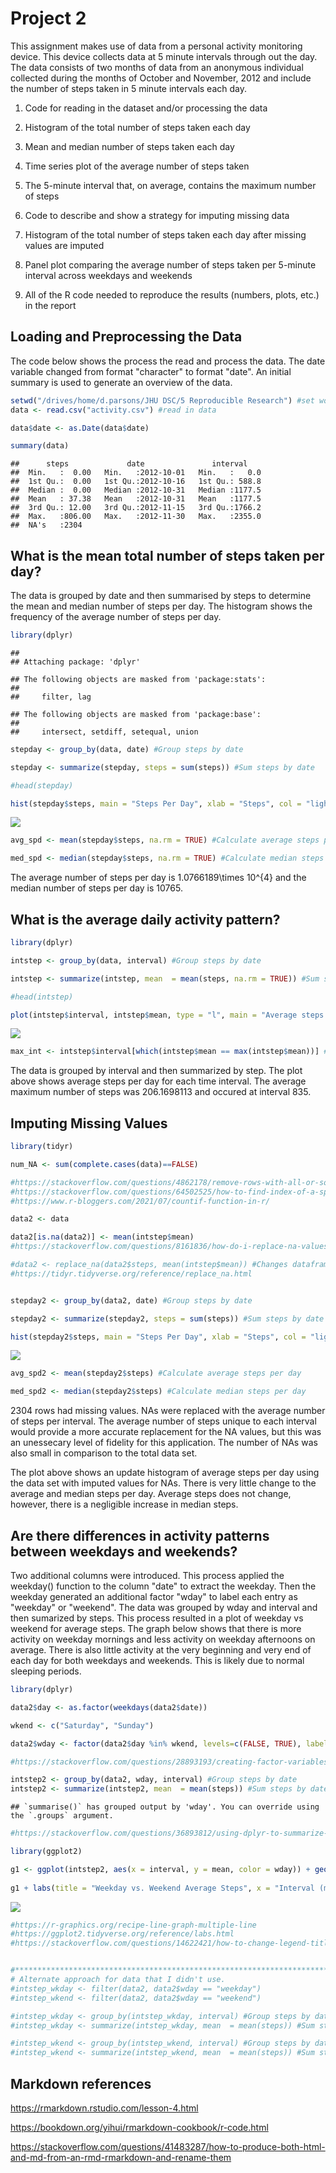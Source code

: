 # Project 2

This assignment makes use of data from a personal activity monitoring device. This device collects data at 5 minute intervals through out the day. The data consists of two months of data from an anonymous individual collected during the months of October and November, 2012 and include the number of steps taken in 5 minute intervals each day.

1. Code for reading in the dataset and/or processing the data

2. Histogram of the total number of steps taken each day

3. Mean and median number of steps taken each day

4. Time series plot of the average number of steps taken

5. The 5-minute interval that, on average, contains the maximum number of steps

6. Code to describe and show a strategy for imputing missing data

7. Histogram of the total number of steps taken each day after missing values are imputed

8. Panel plot comparing the average number of steps taken per 5-minute interval across weekdays and weekends

9. All of the R code needed to reproduce the results (numbers, plots, etc.) in the report


## Loading and Preprocessing the Data

The code below shows the process the read and process the data. The date variable changed from format "character" to format "date". An initial summary is used to generate an overview of the data.  


```r
setwd("/drives/home/d.parsons/JHU DSC/5 Reproducible Research") #set working directory
data <- read.csv("activity.csv") #read in data

data$date <- as.Date(data$date)

summary(data)
```

```
##      steps             date               interval     
##  Min.   :  0.00   Min.   :2012-10-01   Min.   :   0.0  
##  1st Qu.:  0.00   1st Qu.:2012-10-16   1st Qu.: 588.8  
##  Median :  0.00   Median :2012-10-31   Median :1177.5  
##  Mean   : 37.38   Mean   :2012-10-31   Mean   :1177.5  
##  3rd Qu.: 12.00   3rd Qu.:2012-11-15   3rd Qu.:1766.2  
##  Max.   :806.00   Max.   :2012-11-30   Max.   :2355.0  
##  NA's   :2304
```


## What is the mean total number of steps taken per day?

The data is grouped by date and then summarised by steps to determine the mean and median number of steps per day. The histogram shows the frequency of the average number of steps per day. 


```r
library(dplyr)
```

```
## 
## Attaching package: 'dplyr'
```

```
## The following objects are masked from 'package:stats':
## 
##     filter, lag
```

```
## The following objects are masked from 'package:base':
## 
##     intersect, setdiff, setequal, union
```

```r
stepday <- group_by(data, date) #Group steps by date

stepday <- summarize(stepday, steps = sum(steps)) #Sum steps by date

#head(stepday) 

hist(stepday$steps, main = "Steps Per Day", xlab = "Steps", col = "lightblue") #Make histogram of steps per day. 
```

![](/project1_files/figure-html/section2-1.png)<!-- -->


```r
avg_spd <- mean(stepday$steps, na.rm = TRUE) #Calculate average steps per day

med_spd <- median(stepday$steps, na.rm = TRUE) #Calculate median steps per day
```
The average number of steps per day is 1.0766189\times 10^{4} and the median number of steps per day is 10765.

## What is the average daily activity pattern?


```r
library(dplyr)

intstep <- group_by(data, interval) #Group steps by date

intstep <- summarize(intstep, mean  = mean(steps, na.rm = TRUE)) #Sum steps by date

#head(intstep)

plot(intstep$interval, intstep$mean, type = "l", main = "Average steps by interval", xlab = "Interval (minutes)", ylab = "Steps", col = "blue")
```

![](/tree/master/project1_files/figure-html/section3-1.png)<!-- -->

```r
max_int <- intstep$interval[which(intstep$mean == max(intstep$mean))] #Find interval of max steps
```

The data is grouped by interval and then summarized by step. The plot above shows average steps per day for each time interval. The average maximum number of steps was 206.1698113 and occured at interval 835. 

## Imputing Missing Values


```r
library(tidyr)

num_NA <- sum(complete.cases(data)==FALSE)

#https://stackoverflow.com/questions/4862178/remove-rows-with-all-or-some-nas-missing-values-in-data-frame
#https://stackoverflow.com/questions/64502525/how-to-find-index-of-a-specific-value-in-a-dataframe-r
#https://www.r-bloggers.com/2021/07/countif-function-in-r/

data2 <- data

data2[is.na(data2)] <- mean(intstep$mean)
#https://stackoverflow.com/questions/8161836/how-do-i-replace-na-values-with-zeros-in-an-r-dataframe

#data2 <- replace_na(data2$steps, mean(intstep$mean)) #Changes dataframe to list
#https://tidyr.tidyverse.org/reference/replace_na.html


stepday2 <- group_by(data2, date) #Group steps by date

stepday2 <- summarize(stepday2, steps = sum(steps)) #Sum steps by date

hist(stepday2$steps, main = "Steps Per Day", xlab = "Steps", col = "lightblue") #Make histogram of steps per day. 
```

![](/project1_files/figure-html/section4-1.png)<!-- -->

```r
avg_spd2 <- mean(stepday2$steps) #Calculate average steps per day

med_spd2 <- median(stepday2$steps) #Calculate median steps per day
```

2304 rows had missing values. NAs were replaced with the average number of steps per interval. The average number of steps unique to each interval would provide a more accurate replacement for the NA values, but this was an unessecary level of fidelity for this application. The number of NAs was also small in comparison to the total data set. 

The plot above shows an update histogram of average steps per day using the data set with imputed values for NAs. There is very little change to the average and median steps per day. Average steps does not change, however, there is a negligible increase in median steps.

## Are there differences in activity patterns between weekdays and weekends?

Two additional columns were introduced. This process applied the weekday() function to the column "date" to extract the weekday. Then the weekday generated an additional factor "wday" to label each entry as "weekday" or "weekend". The data was grouped by wday and interval and then sumarized by steps. This process resulted in a plot of weekday vs weekend for average steps. The graph below shows that there is more activity on weekday mornings and less activity on weekday afternoons on average. There is also little activity at the very beginning and very end of each day for both weekdays and weekends. This is likely due to normal sleeping periods. 


```r
library(dplyr)

data2$day <- as.factor(weekdays(data2$date))

wkend <- c("Saturday", "Sunday")

data2$wday <- factor(data2$day %in% wkend, levels=c(FALSE, TRUE), labels=c('weekday', 'weekend'))

#https://stackoverflow.com/questions/28893193/creating-factor-variables-weekend-and-weekday-from-date

intstep2 <- group_by(data2, wday, interval) #Group steps by date
intstep2 <- summarize(intstep2, mean  = mean(steps)) #Sum steps by date
```

```
## `summarise()` has grouped output by 'wday'. You can override using the `.groups` argument.
```

```r
#https://stackoverflow.com/questions/36893812/using-dplyr-to-summarize-by-multiple-groups

library(ggplot2)

g1 <- ggplot(intstep2, aes(x = interval, y = mean, color = wday)) + geom_line() #plot base graph
  
g1 + labs(title = "Weekday vs. Weekend Average Steps", x = "Interval (minutes)", y = "Average Steps", color = "Day") #add titles
```

![](/project1_files/figure-html/section5-1.png)<!-- -->

```r
#https://r-graphics.org/recipe-line-graph-multiple-line
#https://ggplot2.tidyverse.org/reference/labs.html
#https://stackoverflow.com/questions/14622421/how-to-change-legend-title-in-ggplot


#**************************************************************************************************
# Alternate approach for data that I didn't use. 
#intstep_wkday <- filter(data2, data2$wday == "weekday")
#intstep_wkend <- filter(data2, data2$wday == "weekend")

#intstep_wkday <- group_by(intstep_wkday, interval) #Group steps by date
#intstep_wkday <- summarize(intstep_wkday, mean  = mean(steps)) #Sum steps by date

#intstep_wkend <- group_by(intstep_wkend, interval) #Group steps by date
#intstep_wkend <- summarize(intstep_wkend, mean  = mean(steps)) #Sum steps by date
```

## Markdown references

https://rmarkdown.rstudio.com/lesson-4.html

https://bookdown.org/yihui/rmarkdown-cookbook/r-code.html

https://stackoverflow.com/questions/41483287/how-to-produce-both-html-and-md-from-an-rmd-rmarkdown-and-rename-them



